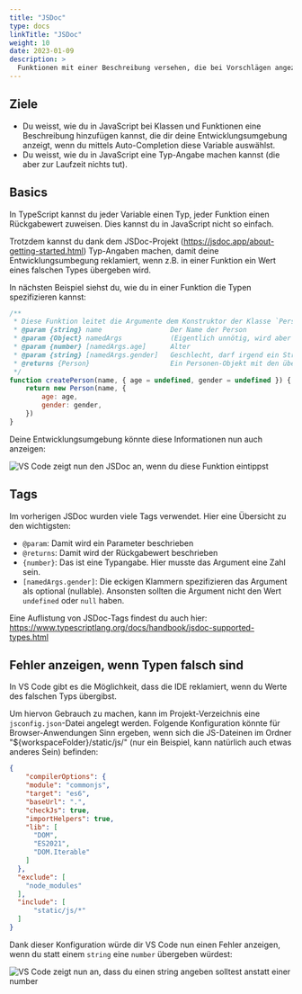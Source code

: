 ```yaml
---
title: "JSDoc"
type: docs
linkTitle: "JSDoc"
weight: 10
date: 2023-01-09
description: >
  Funktionen mit einer Beschreibung versehen, die bei Vorschlägen angezeigt wird.
---
```



## Ziele
* Du weisst, wie du in JavaScript bei Klassen und Funktionen eine Beschreibung hinzufügen kannst, die dir deine Entwicklungsumgebung anzeigt, wenn du mittels Auto-Completion diese Variable auswählst.
* Du weisst, wie du in JavaScript eine Typ-Angabe machen kannst (die aber zur Laufzeit nichts tut).


## Basics
In TypeScript kannst du jeder Variable einen Typ, jeder Funktion einen Rückgabewert zuweisen. Dies kannst du in JavaScript nicht so einfach.

Trotzdem kannst du dank dem JSDoc-Projekt (https://jsdoc.app/about-getting-started.html) Typ-Angaben machen, damit deine Entwicklungsumbegung reklamiert, wenn z.B. in einer Funktion ein Wert eines falschen Types übergeben wird.

In nächsten Beispiel siehst du, wie du in einer Funktion die Typen spezifizieren kannst:

```javascript
/**
 * Diese Funktion leitet die Argumente dem Konstruktor der Klasse `Person` weiter.
 * @param {string} name                 Der Name der Person
 * @param {Object} namedArgs            (Eigentlich unnötig, wird aber als Label für Referenz auf die named Parameter benötigt)
 * @param {number} [namedArgs.age]      Alter
 * @param {string} [namedArgs.gender]   Geschlecht, darf irgend ein String sein.
 * @returns {Person}                    Ein Personen-Objekt mit den übergebenen Werten.
 */
function createPerson(name, { age = undefined, gender = undefined }) {
    return new Person(name, {
        age: age,
        gender: gender,
    })
}
```

Deine Entwicklungsumgebung könnte diese Informationen nun auch anzeigen:

![VS Code zeigt nun den JSDoc an, wenn du diese Funktion eintippst](../images/vscode-jsdoc.jpg "JSDoc in VS Code")

## Tags

Im vorherigen JSDoc wurden viele Tags verwendet. Hier eine Übersicht zu den wichtigsten:
* `@param`: Damit wird ein Parameter beschrieben
* `@returns`: Damit wird der Rückgabewert beschrieben
* `{number}`: Das ist eine Typangabe. Hier musste das Argument eine Zahl sein.
* `[namedArgs.gender]`: Die eckigen Klammern spezifizieren das Argument als optional (nullable). Ansonsten sollten die Argument nicht den Wert `undefined` oder `null` haben.


Eine Auflistung von JSDoc-Tags findest du auch hier: https://www.typescriptlang.org/docs/handbook/jsdoc-supported-types.html

## Fehler anzeigen, wenn Typen falsch sind
In VS Code gibt es die Möglichkeit, dass die IDE reklamiert, wenn du Werte des falschen Typs übergibst.

Um hiervon Gebrauch zu machen, kann im Projekt-Verzeichnis eine `jsconfig.json`-Datei angelegt werden. Folgende Konfiguration könnte für Browser-Anwendungen Sinn ergeben, wenn sich die JS-Dateinen im Ordner "${workspaceFolder}/static/js/" (nur ein Beispiel, kann natürlich auch etwas anderes Sein) befinden:

```json
{
    "compilerOptions": {
    "module": "commonjs",
    "target": "es6",
    "baseUrl": ".",
    "checkJs": true,
    "importHelpers": true,
    "lib": [
      "DOM",
      "ES2021",
      "DOM.Iterable"
    ]
  },
  "exclude": [
    "node_modules"
  ],
  "include": [
      "static/js/*"
  ]
}
```

Dank dieser Konfiguration würde dir VS Code nun einen Fehler anzeigen, wenn du statt einem `string` eine `number` übergeben würdest:

![VS Code zeigt nun an, dass du einen string angeben solltest anstatt einer number](../images/vscode-jsdoc-error.jpg "checkJs in VS Code")
